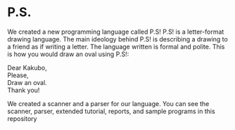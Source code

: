 # P.S.
We created a new programming language called P.S! P.S! is a letter-format drawing language. The main ideology behind P.S! is describing a drawing to a friend as if writing a letter. The language written is formal and polite. This is how you would draw an oval using P.S!:  

Dear Kakubo,  
Please,  
Draw an oval.  
Thank you!  

We created a scanner and a parser for our language. You can see the scanner, parser, extended tutorial, reports, and sample programs in this repository
